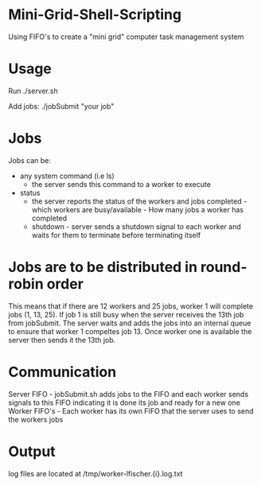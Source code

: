# Mini-Grid-Shell-Scripting
Using FIFO's to create a "mini grid" computer task management system

# Usage

Run ./server.sh

Add jobs: ./jobSubmit "your job"

# Jobs
Jobs can be:     
- any system command (i.e ls)
    - the server sends this command to a worker to execute
- status
    - the server reports the status of the workers and jobs completed
           - which workers are busy/available
           - How many jobs a worker has completed
    - shutdown
           - server sends a shutdown signal to each worker and waits for them to terminate before terminating itself

# Jobs are to be distributed in round-robin order
This means that if there are 12 workers and 25 jobs, worker 1 will complete jobs (1, 13, 25). If job 1 is still busy when the server receives the 13th job from jobSubmit. The server waits and adds the jobs into an internal queue to ensure that worker 1 compeltes job 13. Once worker one is available the server then sends it the 13th job. 

# Communication
Server FIFO - jobSubmit.sh adds jobs to the FIFO and each worker sends signals to this FIFO indicating it is done its job and ready for a new one
Worker FIFO's - Each worker has its own FIFO that the server uses to send the workers jobs

# Output

log files are located at /tmp/worker-lfischer.{i}.log.txt
